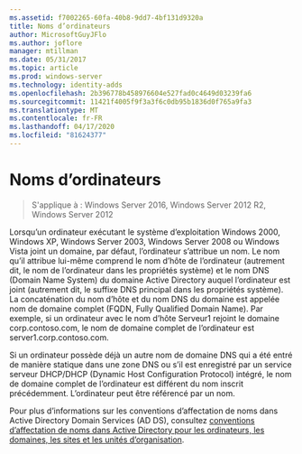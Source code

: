 ```yaml
---
ms.assetid: f7002265-60fa-40b8-9dd7-4bf131d9320a
title: Noms d’ordinateurs
author: MicrosoftGuyJFlo
ms.author: joflore
manager: mtillman
ms.date: 05/31/2017
ms.topic: article
ms.prod: windows-server
ms.technology: identity-adds
ms.openlocfilehash: 2b396778b458976604e527fad0c4649d03239fa6
ms.sourcegitcommit: 11421f4005f9f3a3f6c0db95b1836d0f765a9fa3
ms.translationtype: MT
ms.contentlocale: fr-FR
ms.lasthandoff: 04/17/2020
ms.locfileid: "81624377"
---
```

# <a name="computer-naming"></a>Noms d’ordinateurs

> S'applique à : Windows Server 2016, Windows Server 2012 R2, Windows Server 2012

Lorsqu’un ordinateur exécutant le système d’exploitation Windows 2000, Windows XP, Windows Server 2003, Windows Server 2008 ou Windows Vista joint un domaine, par défaut, l’ordinateur s’attribue un nom. Le nom qu’il attribue lui-même comprend le nom d’hôte de l’ordinateur (autrement dit, le nom de l’ordinateur dans les propriétés système) et le nom DNS (Domain Name System) du domaine Active Directory auquel l’ordinateur est joint (autrement dit, le suffixe DNS principal dans les propriétés système). La concaténation du nom d’hôte et du nom DNS du domaine est appelée nom de domaine complet (FQDN, Fully Qualified Domain Name). Par exemple, si un ordinateur avec le nom d’hôte Serveur1 rejoint le domaine corp.contoso.com, le nom de domaine complet de l’ordinateur est server1.corp.contoso.com.

Si un ordinateur possède déjà un autre nom de domaine DNS qui a été entré de manière statique dans une zone DNS ou s’il est enregistré par un service serveur DHCP/DHCP (Dynamic Host Configuration Protocol) intégré, le nom de domaine complet de l’ordinateur est différent du nom inscrit précédemment. L’ordinateur peut être référencé par un nom.

Pour plus d’informations sur les conventions d’affectation de noms dans Active Directory Domain Services (AD DS), consultez [conventions d’affectation de noms dans Active Directory pour les ordinateurs, les domaines, les sites et les unités d’organisation](https://support.microsoft.com/help/909264/).
